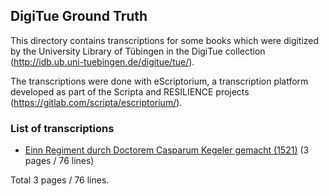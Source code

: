 ## DigiTue Ground Truth

This directory contains transcriptions for some books which were digitized
by the University Library of Tübingen in the DigiTue collection
(http://idb.ub.uni-tuebingen.de/digitue/tue/).

The transcriptions were done with eScriptorium, a transcription platform
developed as part of the Scripta and RESILIENCE projects
(https://gitlab.com/scripta/escriptorium/).

### List of transcriptions

- [Einn Regiment durch Doctorem Casparum Kegeler gemacht (1521)](http://idb.ub.uni-tuebingen.de/opendigi/JfI155) (3 pages / 76 lines)

Total 3 pages / 76 lines.
